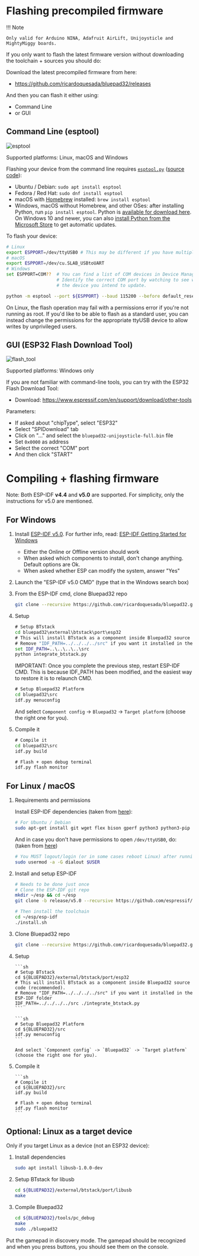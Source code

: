 # Flashing precompiled firmware

!!! Note

    Only valid for Arduino NINA, Adafruit AirLift, Unijoysticle and MightyMiggy boards.

If you only want to flash the latest firmware version without downloading the toolchain + sources you should do:

Download the latest precompiled firmware from here:

- <https://github.com/ricardoquesada/bluepad32/releases>

And then you can flash it either using:

- Command Line
- or GUI

## Command Line (esptool)

![esptool](https://lh3.googleusercontent.com/UfYRw0D2m6DUy337fskfNYP6FA3oj_AgATe6QU3y5OvGe14DaI5amCb-rhmGliSepoFYmhvX-u5uzq5N0wChP0lr0eSOrY4YMLB__UBZ8tY8ASbw5DgI6dUX-oEt2ZpWHPLpnBdxryA=-no)

Supported platforms: Linux, macOS and Windows

Flashing your device from the command line
requires [`esptool.py`](https://docs.espressif.com/projects/esptool/en/latest/esp32/) ([source code](https://github.com/espressif/esptool)):

- Ubuntu / Debian: `sudo apt install esptool`
- Fedora / Red Hat: `sudo dnf install esptool`
- macOS with [Homebrew](https://brew.sh/) installed: `brew install esptool`
- Windows, macOS without Homebrew, and other OSes: after installing Python, run `pip install esptool`. Python
  is [available for download here](https://www.python.org/downloads/). On Windows 10 and newer, you can
  also [install Python from the Microsoft Store](https://www.microsoft.com/store/productId/9PJPW5LDXLZ5) to get
  automatic updates.

To flash your device:

``` sh
# Linux
export ESPPORT=/dev/ttyUSB0 # This may be different if you have multiple USB serial devices connected.
# macOS
export ESPPORT=/dev/cu.SLAB_USBtoUART
# Windows
set ESPPORT=COM??  # You can find a list of COM devices in Device Manager.
                   # Identify the correct COM port by watching to see which one appears when connecting
                   # the device you intend to update.

python -m esptool --port ${ESPPORT} --baud 115200 --before default_reset --after hard_reset write_flash 0x0000 bluepad32-unijoysticle-full.bin
```

On Linux, the flash operation may fail with a permissions error if you're not running as root. If you'd like to be able
to flash as a standard user, you can instead change the permissions for the appropriate ttyUSB device to allow writes by
unprivileged users.

## GUI (ESP32 Flash Download Tool)

![flash_tool](https://lh3.googleusercontent.com/pw/ACtC-3c6KvmSei83mYKogxIadcq7tWamg41jsNk7pqJOpjnPhNoeN3uYjehB94wAja72mIDRNrhrWIqG0Sle1gxZHr0gANCSJyDFUcSfXMdoetUTynure2UrjRv7WkZEYnj0nqpiYJ54mwj85jDLkFrnD4jd-g=-no)

Supported platforms: Windows only

If you are not familiar with command-line tools, you can try with the ESP32 Flash Download Tool:

- Download: <https://www.espressif.com/en/support/download/other-tools>

Parameters:

- If asked about "chipType", select "ESP32"
- Select "SPIDownload" tab
- Click on "..." and select the `bluepad32-unijoysticle-full.bin` file
- Set `0x0000` as address
- Select the correct "COM" port
- And then click "START"

# Compiling + flashing firmware

Note: Both ESP-IDF **v4.4** and **v5.0** are supported. For simplicity, only the instructions for v5.0 are mentioned.

## For Windows

1. Install [ESP-IDF v5.0][esp-idf-windows-installer]. For further info,
   read: [ESP-IDF Getting Started for Windows][esp-idf-windows-setup]

    * Either the Online or Offline version should work
    * When asked which components to install, don't change anything. Default options are Ok.
    * When asked whether ESP can modify the system, answer "Yes"

2. Launch the "ESP-IDF v5.0 CMD" (type that in the Windows search box)

3. From the ESP-IDF cmd, clone Bluepad32 repo

      ```sh
      git clone --recursive https://github.com/ricardoquesada/bluepad32.git
      ```

4. Setup

      ```cmd
      # Setup BTstack
      cd bluepad32\external\btstack\port\esp32
      # This will install BTstack as a component inside Bluepad32 source code (recommended).
      # Remove "IDF_PATH=../../../../src" if you want it installed in the ESP-IDF folder
      set IDF_PATH=..\..\..\..\src
      python integrate_btstack.py
      ```

      IMPORTANT: Once you complete the previous step, restart ESP-IDF CMD. This is because IDF_PATH
      has been modified, and the easiest way to restore it is to relaunch CMD.

      ```cmd
      # Setup Bluepad32 Platform
      cd bluepad32\src
      idf.py menuconfig
      ```

      And select `Component config` -> `Bluepad32` -> `Target platform` (choose the right one for you).

5. Compile it

      ```cmd
      # Compile it
      cd bluepad32\src
      idf.py build

      # Flash + open debug terminal
      idf.py flash monitor
      ```

[esp-idf-windows-setup]: https://docs.espressif.com/projects/esp-idf/en/latest/esp32/get-started/windows-setup.html

[esp-idf-windows-installer]: https://dl.espressif.com/dl/esp-idf/?idf=5.0

## For Linux / macOS

1. Requirements and permissions

      Install ESP-IDF dependencies (taken from [here][toolchain-deps]):

      ```sh
      # For Ubuntu / Debian
      sudo apt-get install git wget flex bison gperf python3 python3-pip python3-setuptools cmake ninja-build ccache libffi-dev libssl-dev dfu-util libusb-1.0-0
      ```

      And in case you don't have permissions to open `/dev/ttyUSB0`, do:
      (taken from [here][ttyusb0])

      ```sh
      # You MUST logout/login (or in some cases reboot Linux) after running this command
      sudo usermod -a -G dialout $USER
      ```

2. Install and setup ESP-IDF

      ```sh
      # Needs to be done just once
      # Clone the ESP-IDF git repo
      mkdir ~/esp && cd ~/esp
      git clone -b release/v5.0 --recursive https://github.com/espressif/esp-idf.git

      # Then install the toolchain
      cd ~/esp/esp-idf
      ./install.sh
      ```

3. Clone Bluepad32 repo

      ```sh
      git clone --recursive https://github.com/ricardoquesada/bluepad32.git
      ```

4. Setup

       ```sh
       # Setup BTstack
       cd ${BLUEPAD32}/external/btstack/port/esp32
       # This will install BTstack as a component inside Bluepad32 source code (recommended).
       # Remove "IDF_PATH=../../../../src" if you want it installed in the ESP-IDF folder
       IDF_PATH=../../../../src ./integrate_btstack.py
       ```

       ```sh
       # Setup Bluepad32 Platform
       cd ${BLUEPAD32}/src
       idf.py menuconfig
       ```

       And select `Component config` -> `Bluepad32` -> `Target platform` (choose the right one for you).

5. Compile it

       ```sh
       # Compile it
       cd ${BLUEPAD32}/src
       idf.py build

       # Flash + open debug terminal
       idf.py flash monitor
       ```

[toolchain-deps]: https://docs.espressif.com/projects/esp-idf/en/latest/esp32/get-started/linux-setup.html

[ttyusb0]: https://docs.espressif.com/projects/esp-idf/en/latest/esp32/get-started/establish-serial-connection.html#linux-dialout-group

## Optional: Linux as a target device

Only if you target Linux as a device (not an ESP32 device):

1. Install dependencies

      ```sh
      sudo apt install libusb-1.0.0-dev
      ```

2. Setup BTstack for libusb

      ```sh
      cd ${BLUEPAD32}/external/btstack/port/libusb
      make
      ```

3. Compile Bluepad32

      ```sh
      cd ${BLUEPAD32}/tools/pc_debug
      make
      sudo ./bluepad32
      ```

Put the gamepad in discovery mode. The gamepad should be recognized and when you press buttons, you should see them on
the console.
